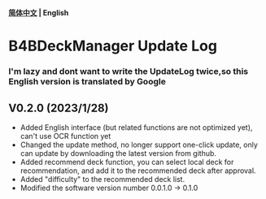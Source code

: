 **[简体中文](./update_log_cn_zh.md) | English**

# B4BDeckManager Update Log
### I'm lazy and dont want to write the UpdateLog twice,so this English version is translated by Google
## V0.2.0 (2023/1/28)

* Added English interface (but related functions are not optimized yet), can't use OCR function yet
* Changed the update method, no longer support one-click update, only can update by downloading the latest version from github.
* Added recommend deck function, you can select local deck for recommendation, and add it to the recommended deck after approval.
* Added "difficulty" to the recommended deck list.
* Modified the software version number 0.0.1.0 -> 0.1.0